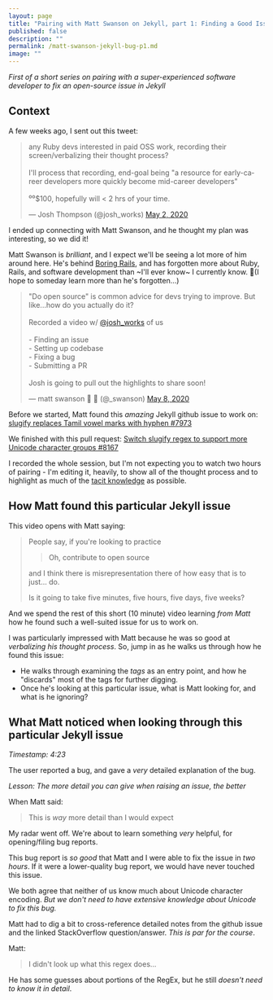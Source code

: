 ```yaml
---
layout: page
title: "Pairing with Matt Swanson on Jekyll, part 1: Finding a Good Issue to Work On"
published: false
description: ""
permalink: /matt-swanson-jekyll-bug-p1.md
image: ""
---
```


_First of a short series on pairing with a super-experienced software developer to fix an open-source issue in Jekyll_

## Context

A few weeks ago, I sent out this tweet:

<blockquote class="twitter-tweet"><p lang="en" dir="ltr">any Ruby devs interested in paid OSS work, recording their screen/verbalizing their thought process? <br><br>I&#39;ll process that recording, end-goal being &quot;a resource for early-career developers more quickly become mid-career developers&quot;<br><br>⁰⁰$100, hopefully will &lt; 2 hrs of your time.</p>&mdash; Josh Thompson (@josh_works) <a href="https://twitter.com/josh_works/status/1256667563963977728?ref_src=twsrc%5Etfw">May 2, 2020</a></blockquote> <script async src="https://platform.twitter.com/widgets.js" charset="utf-8"></script> 


I ended up connecting with Matt Swanson, and he thought my plan was interesting, so we did it!

Matt Swanson is _brilliant_, and I expect we'll be seeing a lot more of him around here. He's behind [Boring Rails](https://boringrails.com/), and has forgotten more about Ruby, Rails, and software development than ~I'll ever know~ I currently know. 🤞(I hope to someday learn more than he's forgotten...)

<blockquote class="twitter-tweet"><p lang="en" dir="ltr">&quot;Do open source&quot; is common advice for devs trying to improve. But like...how do you actually do it?<br><br>Recorded a video w/ <a href="https://twitter.com/josh_works?ref_src=twsrc%5Etfw">@josh_works</a> of us<br><br>- Finding an issue<br>- Setting up codebase<br>- Fixing a bug<br>- Submitting a PR<br><br>Josh is going to pull out the highlights to share soon!</p>&mdash; matt swanson 🤔 🦢 (@_swanson) <a href="https://twitter.com/_swanson/status/1258868684921147395?ref_src=twsrc%5Etfw">May 8, 2020</a></blockquote> <script async src="https://platform.twitter.com/widgets.js" charset="utf-8"></script> 


Before we started, Matt found this _amazing_ Jekyll github issue to work on: [slugify replaces Tamil vowel marks with hyphen #7973](https://github.com/jekyll/jekyll/issues/7973)

We finished with this pull request: [Switch slugify regex to support more Unicode character groups #8167](https://github.com/jekyll/jekyll/pull/8167)

I recorded the whole session, but I'm not expecting you to watch two hours of pairing - I'm editing it, heavily, to show all of the thought process and to highlight as much of the [tacit knowledge](https://commoncog.com/blog/tacit-knowledge-is-a-real-thing/) as possible. 

## How Matt found this particular Jekyll issue

This video opens with Matt saying:

> People say, if you're looking to practice
> 
> > Oh, contribute to open source
> 
> and I think there is misrepresentation there of how easy that is to just... do.
> 
> Is it going to take five minutes, five hours, five days, five weeks?

And we spend the rest of this short (10 minute) video learning _from Matt_ how he found such a well-suited issue for us to work on.

I was particularly impressed with Matt because he was so good at _verbalizing his thought process_. So, jump in as he walks us through how he found this issue:

<embed video here>

- He walks through examining the _tags_ as an entry point, and how he "discards" most of the tags for further digging.
- Once he's looking at this particular issue, what is Matt looking for, and what is he ignoring? 


## What Matt noticed when looking through this particular Jekyll issue

_Timestamp: 4:23_

The user reported a bug, and gave a _very_ detailed explanation of the bug. 

_Lesson: The more detail you can give when raising an issue, the better_

When Matt said:

> This is *way* more detail than I would expect

My radar went off. We're about to learn something _very_ helpful, for opening/filing bug reports.

This bug report is _so good_ that Matt and I were able to fix the issue in _two hours_. If it were a lower-quality bug report, we would have never touched this issue. 

We both agree that neither of us know much about Unicode character encoding. _But we don't need to have extensive knowledge about Unicode to fix this bug._

Matt had to dig a bit to cross-reference detailed notes from the github issue and the linked StackOverflow question/answer. _This is par for the course_.

Matt:

> I didn't look up what this regex does...

He has some guesses about portions of the RegEx, but he still _doesn't need to know it in detail_. 




